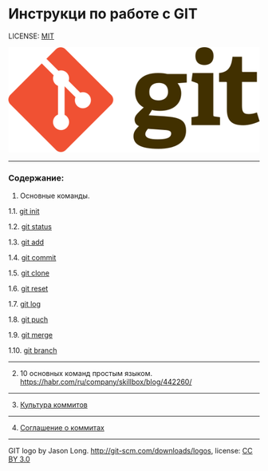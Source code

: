 # Инструкци по работе с GIT

LICENSE: [MIT](/license.md)

![](/Git-logo.svg)

----
### Содержание:
1. Основные команды. 

1.1. [git init](/init.md)

1.2. [git status](/status.md)

1.3. [git add](/add.md)

1.4. [git commit](/commit.md)

1.5. [git clone](/clone.md)

1.6. [git reset](/reset.md)

1.7. [git log](/log.md)

1.8. [git puch](/push.md)

1.9. [git merge](/merge.md)

1.10. [git branch](/branch.md)

----

2. 10 основных команд простым языком. https://habr.com/ru/company/skillbox/blog/442260/

----
3. [Культура коммитов](/cult%20commit.md)

----
4. [Соглашение о коммитах](/commit%20sogl.md)

----

GIT logo by Jason Long. http://git-scm.com/downloads/logos, license: [CC BY 3.0](https://creativecommons.org/licenses/by/3.0/deed.en)